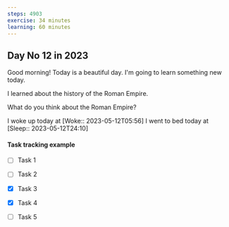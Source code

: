 ```yaml
---
steps: 4903
exercise: 34 minutes
learning: 60 minutes
---
```

## Day No 12 in 2023
Good morning! Today is a beautiful day.
I'm going to learn something new today.

I learned about the history of the Roman Empire.

What do you think about the Roman Empire?

I woke up today at [Woke:: 2023-05-12T05:56]
I went to bed today at [Sleep:: 2023-05-12T24:10]

#### Task tracking example
- [ ] Task 1
- [ ] Task 2
- [x] Task 3
- [x] Task 4
- [ ] Task 5

